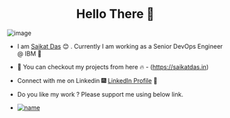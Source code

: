 <h1 align="center"> Hello There 👋 </h1>

![image](https://user-images.githubusercontent.com/10244692/123039641-23caf180-d410-11eb-9b31-58862658f9f6.png)



* I am [Saikat Das](https://www.linkedin.com/in/saikatdas93/) :blush:	 . Currently I am working as a Senior DevOps Engineer @ IBM :satellite:



* :magnet: You can checkout my projects from here :fire: - (https://saikatdas.in)

* Connect with me on Linkedin :fireworks: [LinkedIn Profile](https://www.linkedin.com/in/saikatdas93/) :sparkler:
* Do you like my work ? Please support me using below link. 
* [![name](https://user-images.githubusercontent.com/10244692/122553560-79408080-d055-11eb-9222-81273903100f.png)](https://www.buymeacoffee.com/saikatdas)

 


